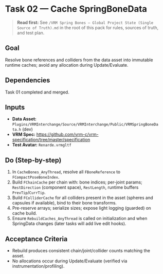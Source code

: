 # Task 02 — Cache SpringBoneData

> **Read first:** See `/VRM Spring Bones — Global Project State (Single Source of Truth).md` in the root of this pack for rules, sources of truth, and test plan.

## Goal
Resolve bone references and colliders from the data asset into immutable runtime caches; avoid any allocation during Update/Evaluate.

## Dependencies
Task 01 completed and merged.

## Inputs
- **Data Asset:** `Plugins/VRMInterchange/Source/VRMInterchange/Public/VRMSpringBoneData.h` (dev)
- **VRM Spec:** https://github.com/vrm-c/vrm-specification/tree/master/specification
- **Test Avatar:** `Renarde.vrmgltf`

## Do (Step-by-step)
1. In `CacheBones_AnyThread`, resolve all `FBoneReference` to `FCompactPoseBoneIndex`.
2. Build `FChainCache` per chain with: bone indices; per-joint params; `RestDirection` (component space), `RestLength`, runtime buffers `PrevTip`/`CurrTip`.
3. Build `FColliderCache` for all colliders present in the asset (spheres and capsules if available), bind to their bone transforms.
4. Pre-reserve arrays; serialize sizes; expose light logging (guarded) on cache build.
5. Ensure `RebuildCaches_AnyThread` is called on initialization and when SpringData changes (later tasks will add live edit hooks).

## Acceptance Criteria
- Rebuild produces consistent chain/joint/collider counts matching the asset.
- No allocations occur during Update/Evaluate (verified via instrumentation/profiling).